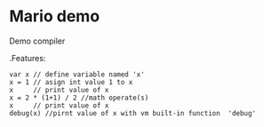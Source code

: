 # Mario demo
Demo compiler

.Features:
	
	var x // define variable named 'x'
	x = 1 // asign int value 1 to x
	x     // print value of x
	x = 2 * (1+1) / 2 //math operate(s)
	x     // print value of x
	debug(x) //pirnt value of x with vm built-in function  'debug'

